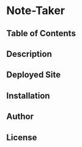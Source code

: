 # Note-Taker


## Table of Contents
## Description
## Deployed Site
## Installation
## Author
## License